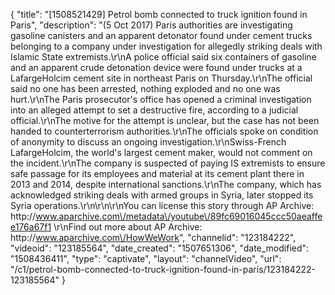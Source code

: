 {
    "title": "[1508521429] Petrol bomb connected to truck ignition found in Paris",
    "description": "(5 Oct 2017) Paris authorities are investigating gasoline canisters and an apparent detonator found under cement trucks belonging to a company under investigation for allegedly striking deals with Islamic State extremists.\r\nA police official said six containers of gasoline and an apparent crude detonation device were found under trucks at a LafargeHolcim cement site in northeast Paris on Thursday.\r\nThe official said no one has been arrested, nothing exploded and no one was hurt.\r\nThe Paris prosecutor's office has opened a criminal investigation into an alleged attempt to set a destructive fire, according to a judicial official.\r\nThe motive for the attempt is unclear, but the case has not been handed to counterterrorism authorities.\r\nThe officials spoke on condition of anonymity to discuss an ongoing investigation.\r\nSwiss-French LafargeHolcim, the world's largest cement maker, would not comment on the incident.\r\nThe company is suspected of paying IS extremists to ensure safe passage for its employees and material at its cement plant there in 2013 and 2014, despite international sanctions.\r\nThe company, which has acknowledged striking deals with armed groups in Syria, later stopped its Syria operations.\r\n\r\n\r\nYou can license this story through AP Archive: http:\/\/www.aparchive.com\/metadata\/youtube\/89fc69016045ccc50aeaffee176a67f1 \r\nFind out more about AP Archive: http:\/\/www.aparchive.com\/HowWeWork",
    "channelid": "123184222",
    "videoid": "123185564",
    "date_created": "1507651306",
    "date_modified": "1508436411",
    "type": "captivate",
    "layout": "channelVideo",
    "url": "\/c1\/petrol-bomb-connected-to-truck-ignition-found-in-paris\/123184222-123185564"
}